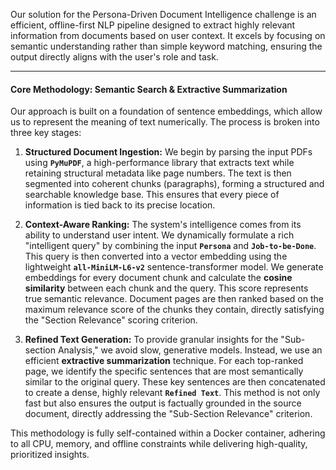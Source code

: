 Our solution for the Persona-Driven Document Intelligence challenge is an efficient, offline-first NLP pipeline designed to extract highly relevant information from documents based on user context. It excels by focusing on semantic understanding rather than simple keyword matching, ensuring the output directly aligns with the user's role and task.

---
#### **Core Methodology: Semantic Search & Extractive Summarization**

Our approach is built on a foundation of sentence embeddings, which allow us to represent the meaning of text numerically. The process is broken into three key stages:

1.  **Structured Document Ingestion:** We begin by parsing the input PDFs using **`PyMuPDF`**, a high-performance library that extracts text while retaining structural metadata like page numbers. The text is then segmented into coherent chunks (paragraphs), forming a structured and searchable knowledge base. This ensures that every piece of information is tied back to its precise location.

2.  **Context-Aware Ranking:** The system's intelligence comes from its ability to understand user intent. We dynamically formulate a rich "intelligent query" by combining the input **`Persona`** and **`Job-to-be-Done`**. This query is then converted into a vector embedding using the lightweight **`all-MiniLM-L6-v2`** sentence-transformer model. We generate embeddings for every document chunk and calculate the **cosine similarity** between each chunk and the query. This score represents true semantic relevance. Document pages are then ranked based on the maximum relevance score of the chunks they contain, directly satisfying the "Section Relevance" scoring criterion.

3.  **Refined Text Generation:** To provide granular insights for the "Sub-section Analysis," we avoid slow, generative models. Instead, we use an efficient **extractive summarization** technique. For each top-ranked page, we identify the specific sentences that are most semantically similar to the original query. These key sentences are then concatenated to create a dense, highly relevant **`Refined Text`**. This method is not only fast but also ensures the output is factually grounded in the source document, directly addressing the "Sub-Section Relevance" criterion.

This methodology is fully self-contained within a Docker container, adhering to all CPU, memory, and offline constraints while delivering high-quality, prioritized insights.

